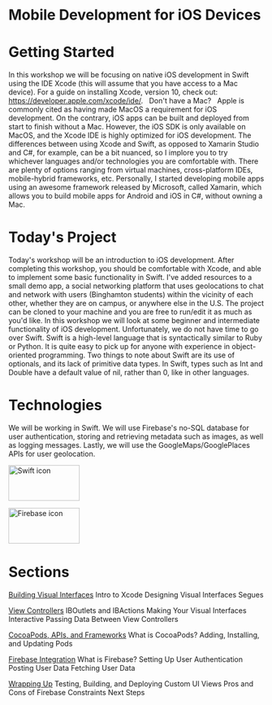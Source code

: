 # Mobile Development for iOS Devices


# Getting Started

In this workshop we will be focusing on native iOS development in Swift using the IDE Xcode (this will assume that you have access to a Mac device). For a guide on installing Xcode, version 10, check out: https://developer.apple.com/xcode/ide/.
&nbsp;
Don't have a Mac? &nbsp;
  Apple is commonly cited as having made MacOS a requirement for iOS development. On the contrary, iOS apps can be built and deployed from start to finish without a Mac. However, the iOS SDK is only available on MacOS, and the Xcode IDE is highly optimized for iOS development. The differences between using Xcode and Swift, as opposed to Xamarin Studio and C#, for example, can be a bit nuanced, so I implore you to try whichever languages and/or technologies you are comfortable with. There are plenty of options ranging from virtual machines, cross-platform IDEs, mobile-hybrid frameworks, etc. Personally, I started developing mobile apps using an awesome framework released by Microsoft, called Xamarin, which allows you to build mobile apps for Android and iOS in C#, without owning a Mac.


# Today's Project

Today's workshop will be an introduction to iOS development. After completing this workshop, you should be comfortable with Xcode, and able to implement some basic functionality in Swift. I've added resources to a small demo app, a social networking platform that uses geolocations to chat and network with users (Binghamton students) within the vicinity of each other, whether they are on campus, or anywhere else in the U.S. The project can be cloned to your machine and you are free to run/edit it as much as you'd like. In this workshop we will look at some beginner and intermediate functionality of iOS development. Unfortunately, we do not have time to go over Swift. Swift is a high-level language that is syntactically similar to Ruby or Python. It is quite easy to pick up for anyone with experience in object-oriented programming. Two things to note about Swift are its use of optionals, and its lack of primitive data types. In Swift, types such as Int and Double have a default value of nil, rather than 0, like in other languages.

# Technologies

We will be working in Swift. We will use Firebase's no-SQL database for user authentication, storing and retrieving metadata such as images, as well as logging messages. Lastly, we will use the GoogleMaps/GooglePlaces APIs for user geolocation.

<img src="https://cdn2.macworld.co.uk/cmsdata/features/3597812/how-to-learn-swift-4_thumb800.jpg"
     alt="Swift icon"
     height="70" width="140" />

<img src="https://firebase.google.com/images/brand-guidelines/logo-standard.png"
     alt="Firebase icon"
     height="70" width="140" />


# Sections


<a href="Visual-Interfaces.md">Building Visual Interfaces</a>
  Intro to Xcode
  Designing Visual Interfaces
  Segues


<a href="ViewControllers.md">View Controllers</a>
  IBOutlets and IBActions
  Making Your Visual Interfaces Interactive
  Passing Data Between View Controllers


<a href="Frameworks.md">CocoaPods, APIs, and Frameworks</a>
  What is CocoaPods?
  Adding, Installing, and Updating Pods

<a href="Firebase.md">Firebase Integration</a>
  What is Firebase?
  Setting Up
  User Authentication
  Posting User Data
  Fetching User Data

<a href="Conclusion.md">Wrapping Up</a>
  Testing, Building, and Deploying
  Custom UI Views
  Pros and Cons of Firebase
  Constraints
  Next Steps
